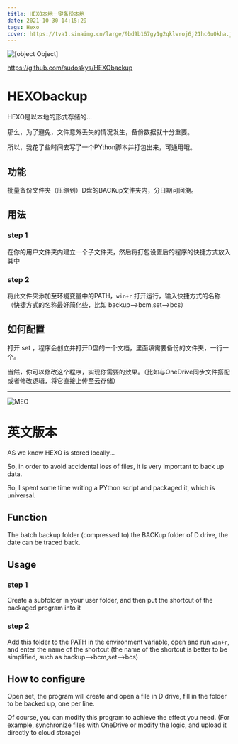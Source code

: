 ```yaml
---
title: HEXO本地一键备份本地
date: 2021-10-30 14:15:29
tags: Hexo
cover: https://tva1.sinaimg.cn/large/9bd9b167gy1g2qklwroj6j21hc0u0kha.jpg
---
```


![[object Object]](https://socialify.git.ci/sudoskys/HEXObackup/image?description=1&font=Rokkitt&issues=1&language=1&name=1&pattern=Floating%20Cogs&stargazers=1&theme=Light)

https://github.com/sudoskys/HEXObackup

# HEXObackup

HEXO是以本地的形式存储的...

那么，为了避免，文件意外丢失的情况发生，备份数据就十分重要。

所以，我花了些时间去写了一个PYthon脚本并打包出来，可通用哦。

## 功能

批量备份文件夹（压缩到）D盘的BACKup文件夹内，分日期可回溯。


## 用法

### step 1

在你的用户文件夹内建立一个子文件夹，然后将打包设置后的程序的快捷方式放入其中


### step 2

将此文件夹添加至环境变量中的PATH，`win+r` 打开运行，输入快捷方式的名称（快捷方式的名称最好简化些，比如 backup-->bcm,set-->bcs）


## 如何配置

打开 set ，程序会创立并打开D盘的一个文档，里面填需要备份的文件夹，一行一个。

当然，你可以修改这个程序，实现你需要的效果。（比如与OneDrive同步文件搭配或者修改逻辑，将它直接上传至云存储）

--------------
![MEO](https://tva1.sinaimg.cn/large/9bd9b167gy1g2qklwroj6j21hc0u0kha.jpg "LOVE")

# 英文版本

AS we know
HEXO is stored locally...

So, in order to avoid accidental loss of files, it is very important to back up data.

So, I spent some time writing a PYthon script and packaged it, which is universal.

## Function

The batch backup folder (compressed to) the BACKup folder of D drive, the date can be traced back.


## Usage

### step 1

Create a subfolder in your user folder, and then put the shortcut of the packaged program into it


### step 2

Add this folder to the PATH in the environment variable, open and run `win+r`, and enter the name of the shortcut (the name of the shortcut is better to be simplified, such as backup-->bcm,set-->bcs)


## How to configure

Open set, the program will create and open a file in D drive, fill in the folder to be backed up, one per line.

Of course, you can modify this program to achieve the effect you need. (For example, synchronize files with OneDrive or modify the logic, and upload it directly to cloud storage)

